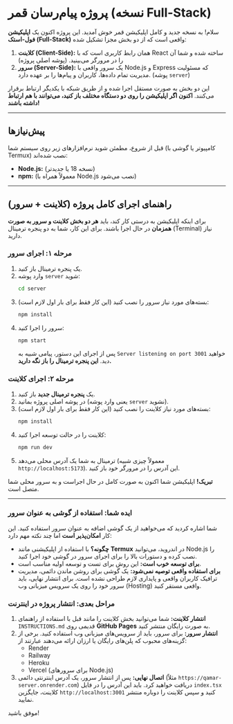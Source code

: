 
# پروژه پیام‌رسان قمر (نسخه Full-Stack)

سلام! به نسخه جدید و کامل اپلیکیشن قمر خوش آمدید. این پروژه اکنون یک **اپلیکیشن فول-استک (Full-Stack)** واقعی است که از دو بخش مجزا تشکیل شده:

1.  **کلاینت (Client-Side):** همان رابط کاربری است که با React ساخته شده و شما آن را در مرورگر می‌بینید. (پوشه اصلی پروژه)
2.  **سرور (Server-Side):** یک سرور واقعی با Node.js و Express که مسئولیت مدیریت تمام داده‌ها، کاربران و پیام‌ها را بر عهده دارد. (پوشه `server`)

این دو بخش به صورت مستقل اجرا شده و از طریق شبکه با یکدیگر ارتباط برقرار می‌کنند. **اکنون اگر اپلیکیشن را روی دو دستگاه مختلف باز کنید، می‌توانند با هم ارتباط داشته باشند!**

---

## پیش‌نیازها

قبل از شروع، مطمئن شوید نرم‌افزارهای زیر روی سیستم شما (کامپیوتر یا گوشی با Termux) نصب شده‌اند:
- **Node.js:** (نسخه 18 یا جدیدتر)
- **npm:** (معمولاً همراه با Node.js نصب می‌شود)

---

## راهنمای اجرای کامل پروژه (کلاینت + سرور)

برای اینکه اپلیکیشن به درستی کار کند، باید **هر دو بخش کلاینت و سرور به صورت همزمان** در حال اجرا باشند. برای این کار، شما به دو پنجره ترمینال (Terminal) نیاز دارید.

### مرحله ۱: اجرای سرور

1.  یک پنجره ترمینال باز کنید.
2.  وارد پوشه `server` شوید:
    ```bash
    cd server
    ```
3.  بسته‌های مورد نیاز سرور را نصب کنید (این کار فقط برای بار اول لازم است):
    ```bash
    npm install
    ```
4.  سرور را اجرا کنید:
    ```bash
    npm start
    ```
    پس از اجرای این دستور، پیامی شبیه به `Server listening on port 3001` خواهید دید. **این پنجره ترمینال را باز نگه دارید.**

### مرحله ۲: اجرای کلاینت

1.  یک **پنجره ترمینال جدید** باز کنید.
2.  در پوشه اصلی پروژه بمانید (یعنی وارد پوشه `server` نشوید).
3.  بسته‌های مورد نیاز کلاینت را نصب کنید (این کار فقط برای بار اول لازم است):
    ```bash
    npm install
    ```
4.  کلاینت را در حالت توسعه اجرا کنید:
    ```bash
    npm run dev
    ```
5.  ترمینال به شما یک آدرس محلی می‌دهد (معمولاً چیزی شبیه `http://localhost:5173`). این آدرس را در مرورگر خود باز کنید.

**تبریک!** اپلیکیشن شما اکنون به صورت کامل در حال اجراست و به سرور محلی شما متصل است.

---

### ایده شما: استفاده از گوشی به عنوان سرور

شما اشاره کردید که می‌خواهید از یک گوشی اضافه به عنوان سرور استفاده کنید. این کار **امکان‌پذیر است** اما چند نکته مهم دارد:

-   **چگونه؟** با استفاده از اپلیکیشنی مانند **Termux** در اندروید، می‌توانید Node.js را نصب کرده و دستورات بالا را برای اجرای سرور در گوشی خود اجرا کنید.
-   **برای توسعه خوب است:** این روش برای تست و توسعه اولیه مناسب است.
-   **برای استفاده واقعی توصیه نمی‌شود:** یک گوشی برای روشن ماندن دائمی، مدیریت ترافیک کاربران واقعی و پایداری لازم طراحی نشده است. برای انتشار نهایی، باید سرور خود را روی یک سرویس میزبانی وب (Hosting) واقعی مستقر کنید.

### مراحل بعدی: انتشار پروژه در اینترنت

1.  **انتشار کلاینت:** شما می‌توانید بخش کلاینت را مانند قبل با استفاده از راهنمای `INSTRUCTIONS.md` قدیمی روی **GitHub Pages** به صورت رایگان منتشر کنید.
2.  **انتشار سرور:** برای سرور، باید از سرویس‌های میزبانی وب استفاده کنید. برخی از گزینه‌های محبوب که پلن‌های رایگان یا ارزان ارائه می‌دهند عبارتند از:
    -   Render
    -   Railway
    -   Heroku
    -   Vercel (برای سرورهای Node.js)
3.  **اتصال نهایی:** پس از انتشار سرور، یک آدرس اینترنتی دائمی (مثلاً `https://qamar-server.onrender.com`) دریافت خواهید کرد. باید این آدرس را در فایل `index.tsx` کلاینت، جایگزین `http://localhost:3001` کنید و سپس کلاینت را دوباره منتشر نمایید.

موفق باشید!
